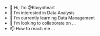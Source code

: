 - 👋 Hi, I’m @Ravynheart
- 👀 I’m interested in Data Analysis
- 🌱 I’m currently learning Data Management
- 💞️ I’m looking to collaborate on ...
- 📫 How to reach me ...

<!---
Ravynheart/Ravynheart is a ✨ special ✨ repository because its `README.md` (this file) appears on your GitHub profile.
You can click the Preview link to take a look at your changes.
--->
